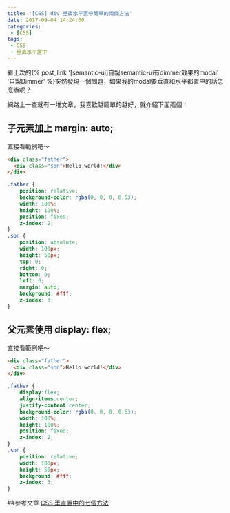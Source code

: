 ```yaml
---
title: '[CSS] div 垂直水平置中簡單的兩個方法'
date: 2017-09-04 14:24:00
categories:
 - [CSS]
tags:
 - CSS
 - 垂直水平置中
---
```

繼上次的{% post_link '[semantic-ui]自製semantic-ui有dimmer效果的modal' '自製Dimmer' %}突然發現一個問題，如果我的modal要垂直和水平都置中的話怎麼辦呢？

網路上一查就有一堆文章，我喜歡越簡單的越好，就介紹下面兩個：

## 子元素加上 margin: auto;
直接看範例吧～
``` html
<div class="father">
  <div class="son">Hello world!</div>
</div>
```
``` css
.father {
	position: relative;
	background-color: rgba(0, 0, 0, 0.53);
	width: 100%;
	height: 100%;
	position: fixed;
	z-index: 2;
}
.son {
	position: absolute;
	width: 100px;
	height: 50px;
	top: 0;
	right: 0;
	bottom: 0;
	left: 0;
	margin: auto;
	background: #fff;
	z-index: 3;
}
```

## 父元素使用 display: flex;
直接看範例吧～
``` html
<div class="father">
  <div class="son">Hello world!</div>
</div>
```
``` css
.father {
	display:flex;
	align-items:center;
	justify-content:center;
	background-color: rgba(0, 0, 0, 0.53);
	width: 100%;
	height: 100%;
	position: fixed;
	z-index: 2;
}
.son {
	position: relative;
	width: 100px;
	height: 50px;
	background: #fff;
	z-index: 3;
}
```

##參考文章
[CSS 垂直置中的七個方法](http://www.oxxostudio.tw/articles/201502/css-vertical-align-7methods.html)
